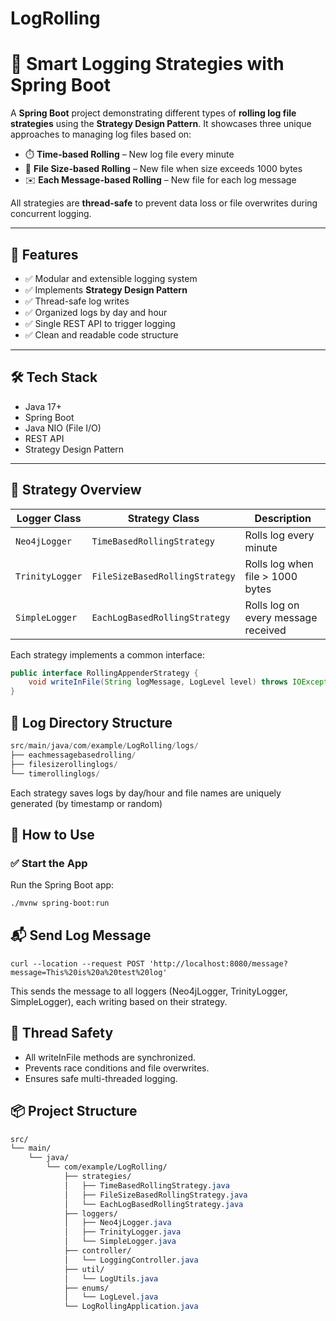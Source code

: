# LogRolling

# 🔐 Smart Logging Strategies with Spring Boot

A **Spring Boot** project demonstrating different types of **rolling log file strategies** using the **Strategy Design Pattern**. It showcases three unique approaches to managing log files based on:

- ⏱️ **Time-based Rolling** – New log file every minute
- 📁 **File Size-based Rolling** – New file when size exceeds 1000 bytes
- ✉️ **Each Message-based Rolling** – New file for each log message

All strategies are **thread-safe** to prevent data loss or file overwrites during concurrent logging.

---

## 🚀 Features

- ✅ Modular and extensible logging system
- ✅ Implements **Strategy Design Pattern**
- ✅ Thread-safe log writes
- ✅ Organized logs by day and hour
- ✅ Single REST API to trigger logging
- ✅ Clean and readable code structure

---

## 🛠️ Tech Stack

- Java 17+
- Spring Boot
- Java NIO (File I/O)
- REST API
- Strategy Design Pattern

---

## 🧠 Strategy Overview

| Logger Class     | Strategy Class                   | Description                         |
|------------------|----------------------------------|-------------------------------------|
| `Neo4jLogger`    | `TimeBasedRollingStrategy`       | Rolls log every minute              |
| `TrinityLogger`  | `FileSizeBasedRollingStrategy`   | Rolls log when file > 1000 bytes    |
| `SimpleLogger`   | `EachLogBasedRollingStrategy`    | Rolls log on every message received |

Each strategy implements a common interface:

```java
public interface RollingAppenderStrategy {
    void writeInFile(String logMessage, LogLevel level) throws IOException;
}
```

## 📁 Log Directory Structure
````swift
src/main/java/com/example/LogRolling/logs/
├── eachmessagebasedrolling/
├── filesizerollinglogs/
└── timerollinglogs/
````
Each strategy saves logs by day/hour and file names are uniquely generated (by timestamp or random)

## 🧪 How to Use
### ✅ Start the App
Run the Spring Boot app:
````bash
./mvnw spring-boot:run
````

## 📬 Send Log Message
````curl
curl --location --request POST 'http://localhost:8080/message?message=This%20is%20a%20test%20log'
````
This sends the message to all loggers (Neo4jLogger, TrinityLogger, SimpleLogger), each writing based on their strategy.

## 🧼 Thread Safety
 - All writeInFile methods are synchronized.
 - Prevents race conditions and file overwrites.
 - Ensures safe multi-threaded logging.

## 📦 Project Structure
````css
src/
└── main/
    └── java/
        └── com/example/LogRolling/
            ├── strategies/
            │   ├── TimeBasedRollingStrategy.java
            │   ├── FileSizeBasedRollingStrategy.java
            │   └── EachLogBasedRollingStrategy.java
            ├── loggers/
            │   ├── Neo4jLogger.java
            │   ├── TrinityLogger.java
            │   └── SimpleLogger.java
            ├── controller/
            │   └── LoggingController.java
            ├── util/
            │   └── LogUtils.java
            ├── enums/
            │   └── LogLevel.java
            └── LogRollingApplication.java

````
